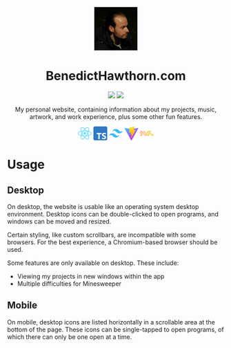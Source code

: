 <div align='center'>
    <img src='public/images/headshot.png' height='100' width='100' />
    <h1>BenedictHawthorn.com</h1>
</div>

<p align='center'>
    <img src='https://img.shields.io/github/languages/code-size/Ben-H1/benedicthawthorn.com' />
    <a href='https://github.com/Ben-H1/benedicthawthorn.com/commits/master'>
        <img src='https://img.shields.io/github/last-commit/Ben-H1/benedicthawthorn.com' />
    </a>
  
</p>

<p align='center'>My personal website, containing information about my projects, music, artwork, and work experience, plus some other fun features.</p>

<p align='center'>
    <img valign='middle' src='public/images/technologies/react.png' width='32' />
    <img valign='middle' src='public/images/technologies/typeScript.png' height='32' />
    <img valign='middle' src='public/images/technologies/tailwindCss.png' width='32' />
    <img valign='middle' src='public/images/technologies/vite.png' height='32' />
    <img valign='middle' src='public/images/technologies/speedyWebCompiler.png' width='32' />
</p>

# Usage

## Desktop

On desktop, the website is usable like an operating system desktop environment. Desktop icons can be double-clicked to open programs, and windows can be moved and resized.

Certain styling, like custom scrollbars, are incompatible with some browsers. For the best experience, a Chromium-based browser should be used.

Some features are only available on desktop. These include:

- Viewing my projects in new windows within the app
- Multiple difficulties for Minesweeper

## Mobile

On mobile, desktop icons are listed horizontally in a scrollable area at the bottom of the page. These icons can be single-tapped to open programs, of which there can only be one open at a time.
